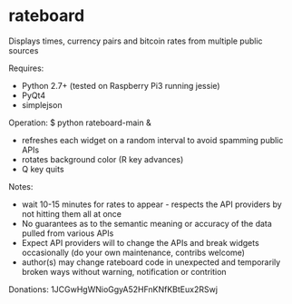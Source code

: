 # rateboard
Displays times, currency pairs and bitcoin rates from multiple public sources

Requires:
- Python 2.7+ (tested on Raspberry Pi3 running jessie)
- PyQt4
- simplejson

Operation:
$ python rateboard-main &

- refreshes each widget on a random interval to avoid spamming public APIs
- rotates background color (R key advances)
- Q key quits

Notes:
- wait 10-15 minutes for rates to appear - respects the API providers by not hitting them all at once
- No guarantees as to the semantic meaning or accuracy of the data pulled from various APIs
- Expect API providers will to change the APIs and break widgets occasionally (do your own maintenance, contribs welcome)
- author(s) may change rateboard code in unexpected and temporarily broken ways without warning, notification or contrition

Donations: 1JCGwHgWNioGgyA52HFnKNfKBtEux2RSwj
